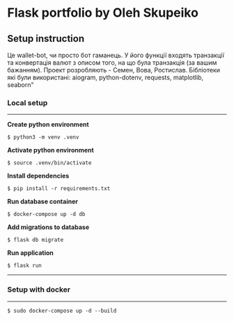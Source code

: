 # Flask portfolio by Oleh Skupeiko

## Setup instruction

Це wallet-bot, чи просто бот гаманець. У його функції входять транзакції та конвертація валют з описом того, на що була транзакція (за вашим бажанням). Проект розробляють - Семен, Вова, Ростислав. Бібліотеки які були використані: aiogram, python-dotenv, requests, matplotlib, seaborn"

### Local setup 

****

**Create python environment**

```
$ python3 -m venv .venv
```

**Activate python environment**

```
$ source .venv/bin/activate
```

**Install dependencies**

```
$ pip install -r requirements.txt
```

**Run database container**

```
$ docker-compose up -d db
```

**Add migrations to database**

```
$ flask db migrate
```

**Run application**

```
$ flask run
```

****

### Setup with docker

****

```
$ sudo docker-compose up -d --build
```